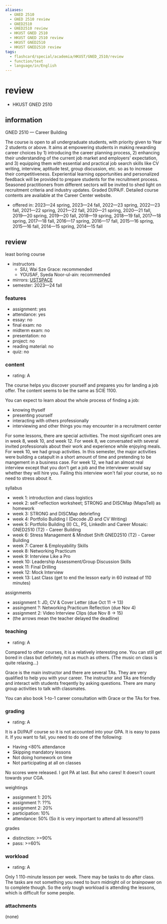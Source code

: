 ```yaml
---
aliases:
  - GNED 2510
  - GNED 2510 review
  - GNED2510
  - GNED2510 review
  - HKUST GNED 2510
  - HKUST GNED 2510 review
  - HKUST GNED2510
  - HKUST GNED2510 review
tags:
  - flashcard/special/academia/HKUST/GNED_2510/review
  - function/text
  - language/in/English
---
```


# review

- HKUST GNED 2510

## information

GNED 2510 — Career Building

The course is open to all undergraduate students, with priority given to Year 2 students or above. It aims at empowering students in making rewarding career choices by 1) introducing the career planning process, 2) enhancing their understanding of the current job market and employers' expectation, and 3) equipping them with essential and practical job search skills like CV writing, interview, aptitude test, group discussion, etc. so as to increase their competitiveness. Experiential learning opportunities and personalized feedback will be provided to prepare students for the recruitment process. Seasoned practitioners from different sectors will be invited to shed light on recruitment criteria and industry updates. Graded DI/PA/F. Detailed course contents are available at the Career Center website.

- offered in: 2023—24 spring, 2023—24 fall, 2022—23 spring, 2022—23 fall, 2021—22 spring, 2021—22 fall, 2020—21 spring, 2020—21 fall, 2019—20 spring, 2019—20 fall, 2018—19 spring, 2018—19 fall, 2017—18 spring, 2017—18 fall, 2016—17 spring, 2016—17 fall, 2015—16 spring, 2015—16 fall, 2014—15 spring, 2014—15 fall

## review

least boring course

- instructors
  - SIU, Wai Sze Grace: recommended
  - YOUSAF, Syeda Noor-ul-ain: recommended
- mirrors: [USTSPACE](https://ust.space/review/GNED2510/view/IjI6jpRwAxyYA9Zdq0Lt8Y6li4yRoMkk)
- semester: 2023—24 fall

### features

- assignment: yes
- attendance: yes
- essay: no
- final exam: no
- midterm exam: no
- presentation: no
- project: no
- reading material: no
- quiz: no

### content

- rating: A

The course helps you discover yourself and prepares you for landing a job offer. The content seems to be the same as SCIE 1100.

You can expect to learn about the whole process of finding a job:

- knowing thyself
- presenting yourself
- interacting with others professionally
- interviewing and other things you may encounter in a recruitment center

For some lessons, there are special activities. The most significant ones are in week 8, week 10, and week 12. For week 8, we conversated with several invited professionals about their work and experience while enjoying meals. For week 10, we had group activities. In this semester, the major activities were building a catapult in a short amount of time and pretending to be mangement in a business case. For week 12, we had an almost real interview except that you don't get a job and the interviewer would say whether they will hire you. Failing this interview won't fail your course, so no need to stress about it.

syllabus

- week 1: introduction and class logistics
- week 2: self-reflection worksheet; STRONG and DISCMap (MapsTell) as homework
- week 3: STRONG and DISCMap debriefing
- week 4: Portfolio Building I (Decode JD and CV Writing)
- week 5: Portfolio Building (II) CL, PS, LinkedIn and Career Mosaic: GNED2510 (T2) - Career Building
- week 6: Stress Management & Mindset Shift GNED2510 (T2) - Career Building
- week 7: Career & Employability Skills
- week 8: Networking Practicum
- week 9: Interview Like a Pro
- week 10: Leadership Assessment/Group Discussion Skills
- week 11: Final Drilling
- week 12: Mock Interview
- week 13: Last Class (get to end the lesson early in 60 instead of 110 minutes)

assignments

- assignment 1: JD, CV & Cover Letter (due Oct 11 -> 13)
- assingment ?: Networking Practicum Reflection (due Nov 4)
- assignment 2: Video Interview Clips (due Nov 8 -> 15)
- (the arrows mean the teacher delayed the deadline)

### teaching

- rating: A

Compared to other courses, it is a relatively interesting one. You can still get bored in class but definitely not as much as others. (The music on class is quite relaxing...)

Grace is the main instructor and there are several TAs. They are very qualified to help you with your career. The instructor and TAs are friendly and interact with students freqently by asking questions. There are many group activities to talk with classmates.

You can also book 1-to-1 career consultation with Grace or the TAs for free.

### grading

- rating: A

It is a DI/PA/F course so it is not accounted into your GPA. It is easy to pass it. If you want to fail, you need to do one of the following:

- Having <80% attendance
- Skipping mandatory lessons
- Not doing homework on time
- Not participating at all on classes

No scores were released. I got PA at last. But who cares! It doesn't count towards your CGA.

weightings

- assignment 1: 20%
- assignment ?: ??%
- assignment 2: 20%
- participation: 10%
- attendance: 50% (So it is very important to attend all lessons!!!)

grades

- distinction: >=90%
- pass: >=60%

### workload

- rating: A

Only 1 110-minute lesson per week. There may be tasks to do after class. The tasks are not something you need to burn midnight oil or brainpower on to complete though. So the only tough workload is attending the lessons, which is difficult for some people.

### attachments

(none)
